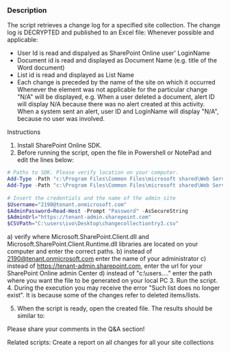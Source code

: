 <h3>Description</h3>

The script retrieves a change log for a specified site collection. The change log is DECRYPTED and published to an Excel file:
Whenever possible and applicable:
- User Id is read and dispalyed as SharePoint Online user' LoginName
- Document id is read and displayed as Document Name (e.g. title of the Word document)
- List id is read and displayed as List Name
- Each change is preceded by the name of the site on which it occurred
Whenever the element was not applicable for the particular change "N/A" will be displayed, e.g.
When a user deleted a document, alert ID will display N/A because there was no alert created at this activity.
When a system sent an alert, user ID and LoginName will display "N/A", because no user was involved.

Instructions

1. Install SharePoint Online SDK.
2. Before running the script, open the file in Powershell or NotePad and edit the lines below:
```Powershell
# Paths to SDK. Please verify location on your computer. 
Add-Type -Path "c:\Program Files\Common Files\microsoft shared\Web Server Extensions\15\ISAPI\Microsoft.SharePoint.Client.dll"  
Add-Type -Path "c:\Program Files\Common Files\microsoft shared\Web Server Extensions\15\ISAPI\Microsoft.SharePoint.Client.Runtime.dll"  
 
# Insert the credentials and the name of the admin site 
$Username="2190@tenant.onmicrosoft.com" 
$AdminPassword=Read-Host -Prompt "Password" -AsSecureString 
$AdminUrl="https://tenant-admin.sharepoint.com" 
$CSVPath="C:\users\ivo\Desktop\changecollectiontry3.csv"
``` 
a) verify where Microsoft.SharePoint.Client.dll and Microsoft.SharePoint.Client.Runtime.dll libraries are located on your computer and enter the correct paths.
b) instead of 2190@tenant.onmicrosoft.com enter the name of your administrator
c) instead of https://tenant-admin.sharepoint.com, enter the url for your SharePoint Online admin Center
d) instead of "c:\users\...."  enter the path where you want the file to be generated on your local PC
3. Run the script. 
4. During the execution you may receive the error "Such list does no longer exist". It is because some of the changes refer to deleted items/lists.

5. When the script is ready, open the created file. The results should be similar to:

Please share your comments in the Q&A section!

Related scripts:
Create a report on all changes for all your site collections
